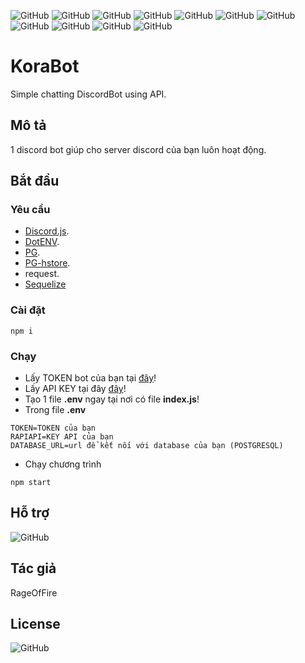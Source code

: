 ![GitHub](https://img.shields.io/github/languages/top/RageOfFire/KoraBot)
![GitHub](https://img.shields.io/discord/752171524919918672)
![GitHub](https://img.shields.io/github/downloads/RageOfFire/KoraBot/total)
![GitHub](https://img.shields.io/github/commit-activity/m/RageOfFire/KoraBot)
![GitHub](https://img.shields.io/github/last-commit/RageOfFire/KoraBot)
![GitHub](https://img.shields.io/github/languages/code-size/RageOfFire/KoraBot)
![GitHub](https://img.shields.io/github/repo-size/RageOfFire/KoraBot)
![GitHub](https://img.shields.io/github/issues-pr/RageOfFire/KoraBot)
![GitHub](https://img.shields.io/github/followers/RageOfFire?style=social)
![GitHub](https://img.shields.io/github/stars/RageOfFire/KoraBot?style=social)
![GitHub](https://img.shields.io/github/package-json/v/RageOfFire/KoraBot)

# KoraBot

Simple chatting DiscordBot using API.

## Mô tả

1 discord bot giúp cho server discord của bạn luôn hoạt động.

## Bắt đầu

### Yêu cầu

* [Discord.js](https://discord.js.org/#/).
* [DotENV](https://www.npmjs.com/package/dotenv).
* [PG](https://www.npmjs.com/package/pg).
* [PG-hstore](https://www.npmjs.com/package/pg-hstore).
* request.
* [Sequelize](https://www.npmjs.com/package/sequelize)

### Cài đặt

```nodejs
npm i
```

### Chạy

* Lấy TOKEN bot của bạn tại [đây](https://discord.com/developers/applications)!
* Lấy API KEY tại đây [đây](https://rapidapi.com/waifuai/api/waifu/)!
* Tạo 1 file **.env** ngay tại nơi có file **index.js**!
* Trong file **.env**

```env
TOKEN=TOKEN của bạn
RAPIAPI=KEY API của bạn
DATABASE_URL=url để kết nối với database của bạn (POSTGRESQL)
```

* Chạy chương trình

```nodejs
npm start
```

## Hỗ trợ

![GitHub](https://img.shields.io/github/issues/RageOfFire/KoraBot)

## Tác giả

RageOfFire

## License

![GitHub](https://img.shields.io/github/license/RageOfFire/KoraBot)
